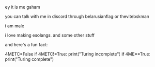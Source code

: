 ey it is me gaham

you can talk with me in discord through belarusianflag or thevitebskman

i am male

i love making esolangs. and some other stuff

and here's a fun fact:

 4METC=False
 if 4METC!=True:
     print("Turing incomplete")
 if 4ME==True:
     print("Turing complete")
